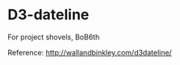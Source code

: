 D3-dateline
===========

For project shovels, BoB6th

Reference:
http://wallandbinkley.com/d3dateline/



